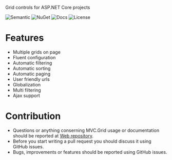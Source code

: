 Grid controls for ASP.NET Core projects

![Semantic](https://img.shields.io/badge/sem-ver-lightgrey.svg?style=plastic)
![NuGet](https://img.shields.io/nuget/v/NonFactors.Grid.Mvc6.svg?style=plastic)
![Docs](https://img.shields.io/github/release/NonFactors/MVC6.Grid.Web.svg?style=plastic&label=docs)
![License](https://img.shields.io/badge/license-MIT-green.svg?style=plastic)

# Features
- Multiple grids on page
- Fluent configuration
- Automatic filtering
- Automatic sorting
- Automatic paging
- User friendly urls
- Globalization
- Multi filtering
- Ajax support

# Contribution
- Questions or anything conserning MVC.Grid usage or documentation should be reported at [Web repository](https://github.com/NonFactors/MVC6.Grid.Web).
- Before you start writing a pull request you should discuss it using GitHub issues.
- Bugs, improvements or features should be reported using GitHub issues.
